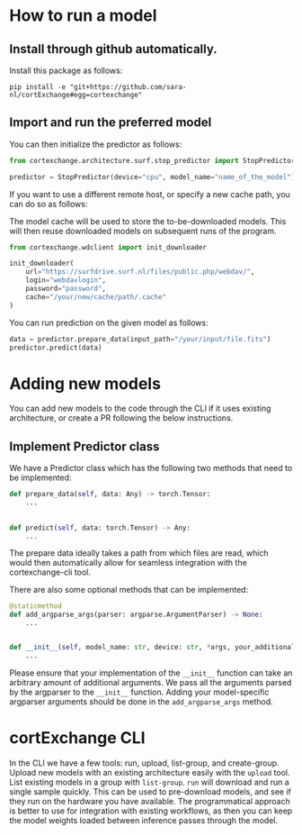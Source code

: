 # How to run a model

## Install through github automatically.

Install this package as follows:

```
pip install -e "git+https://github.com/sara-nl/cortExchange#egg=cortexchange"
```

## Import and run the preferred model

You can then initialize the predictor as follows:

```Python
from cortexchange.architecture.surf.stop_predictor import StopPredictor

predictor = StopPredictor(device="cpu", model_name="name_of_the_model")
```

If you want to use a different remote host, or specify a new cache path, you can do so as follows:

The model cache will be used to store the to-be-downloaded models. This will then reuse downloaded models on subsequent
runs of the program.

```Python
from cortexchange.wdclient import init_downloader

init_downloader(
    url="https://surfdrive.surf.nl/files/public.php/webdav/",
    login="webdavlogin",
    password="password",
    cache="/your/new/cache/path/.cache"
) 
```

You can run prediction on the given model as follows:

```Python
data = predictor.prepare_data(input_path="/your/input/file.fits")
predictor.predict(data)
```

# Adding new models

You can add new models to the code through the CLI if it uses existing architecture, or create a PR following the below
instructions.

## Implement Predictor class

We have a Predictor class which has the following two methods that need to be implemented:

```Python 
def prepare_data(self, data: Any) -> torch.Tensor:
    ...
    
    
def predict(self, data: torch.Tensor) -> Any:
    ...
```

The prepare data ideally takes a path from which files are read, which would then automatically allow for seamless
integration with the cortexchange-cli tool.

There are also some optional methods that can be implemented:

```Python
@staticmethod
def add_argparse_args(parser: argparse.ArgumentParser) -> None:
    ...


def __init__(self, model_name: str, device: str, *args, your_additional_args=0, **kwargs):
    ...
```

Please ensure that your implementation of the `__init__` function can take an arbitrary amount of additional arguments.
We pass all the arguments parsed by the argparser to the `__init__` function.
Adding your model-specific argparser arguments should be done in the `add_argparse_args` method.

# cortExchange CLI

In the CLI we have a few tools: run, upload, list-group, and create-group.
Upload new models with an existing architecture easily with the `upload` tool.
List existing models in a group with `list-group`. `run` will download and run a single sample quickly.
This can be used to pre-download models, and see if they run on the hardware you have available.
The programmatical approach is better to use for integration with existing workflows, as then you can keep the model
weights loaded between inference passes through the model.